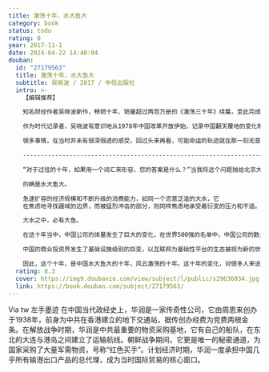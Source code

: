 ```yaml
---
title: 激荡十年，水大鱼大
category: book
status: todo
rating: 0
year: 2017-11-1
date: 2024-04-22 14:40:04
douban:
  id: "27179563"
  title: 激荡十年，水大鱼大
  subtitle: 吴晓波 / 2017 / 中信出版社
  intro: >-
    【编辑推荐】

    知名财经作者吴晓波新作，畅销十年、销量超过两百万册的《激荡三十年》续篇，至此完成改革开放四十年企业史完整记录。

    作为时代记录者，吴晓波有意识地从1978年中国改革开放伊始，记录中国翻天覆地的变化和对我们影响至深的人物与事件，串成一部我们每个人的时代激荡史。而最新的这十年，无疑更壮观，也更扑朔迷离。

    很多事情，在当时并未有很深很透的感受，回过头来再看，可能命运的轨迹就在那一刻无意中形成。这也是我们之所以应该回望历史的原因。

    ----------------------------------------------------------------------------------------------------------

    “对于过往的十年，如果用一个词汇来形容，您的答案是什么？”当我将这个问题抛给北京大学国家发展研究院的周其仁教授时，这位善于用简洁的表述把深刻的真相披露出来的教授，回答说：“水大鱼大！”

    的确是水大鱼大。

    急速扩容的经济规模和不断升级的消费能力，如同一个恣意泛滥的大水，它
    在焦虑地寻找疆域的边界，而被猛烈冲击的部分，则同样焦虑地承受着衍变的压力和不适。它既体现在各社会阶层之间的冲突、各利益集团之间的矛盾与妥协，同时，也体现在中国与美国、日本、欧盟，以及周遭邻国之间的政治及经济关系。

    大水之中，必有大鱼。

    在这十年当中，中国公司的体量发生了巨大的变化，在世界500强的名单中，中国公司的数量从35家增加到了115家，其中，有四家进入到前十大的行列中。在互联网及电子消费类公司中，腾讯和阿里巴巴的市值分别增加了15倍和70倍，闯进全球前十大市值公司之列，在智能手机领域，有四家中国公司进入前六强，而在传统的冰箱、空调和电视机市场上，中国公司的产能均为全球第一。在排名前十大的全球房地产公司中，中国公司占到了7家。全球资产规模最大的前四大银行都是中国的。

    中国的商业投资界发生了基础设施级别的巨变，以互联网为基础性平台的生态被视为新的世界，它以更高的效率和新的消费者互动关系，重构了商业的基本逻辑，在十年时间里，中国人的信息获取、社交、购物、日常服务以及金融支付等方式都发生了令人难以置信的改变。

    因此，这个十年，是中国水大鱼大的十年，风云激荡的十年。这十年的变化，对很多人来说，可能更甚于之前的三十年。在这本《激荡十年，水大鱼大》之中，我们将跟随作者的笔触，再次经历这改变了每个人的十年。
  rating: 8.3
  cover: https://img9.doubanio.com/view/subject/l/public/s29636034.jpg
  link: https://book.douban.com/subject/27179563/
---
```


Via tw 左手墨迹 在中国当代政经史上，华润是一家传奇性公司，它由周恩来创办于1938年，前身为中共在香港建立的地下交通站，据传创办经费为党费两根金条。在解放战争时期，华润是中共最重要的物资采购基地，它有自己的船队，在东北的大连与港岛之间建立了运输航线。朝鲜战争期间，它更是唯一的秘密通道，为国家采购了大量军需物资，号称“红色买手”。计划经济时期，华润一度承担中国几乎所有输港出口产品的总代理，成为当时国际贸易的核心窗口。
